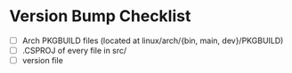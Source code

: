 # Version Bump Checklist

 - [ ] Arch PKGBUILD files (located at linux/arch/{bin, main, dev}/PKGBUILD)
 - [ ] .CSPROJ of every file in src/
 - [ ] version file
